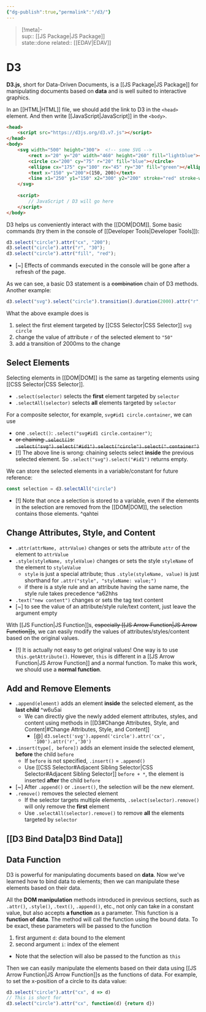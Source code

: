 ```yaml
---
{"dg-publish":true,"permalink":"/d3/"}
---
```


> [!meta]-  
sup:: [[JS Package\|JS Package]]  
state::done
related:: [[EDAV\|EDAV]]

# D3

**D3.js**, short for Data-Driven Documents, is a [[JS Package\|JS Package]] for manipulating documents based on **data** and is well suited to interactive graphics.

In an [[HTML\|HTML]] file, we should add the link to D3 in the `<head>` element. And then write [[JavaScript\|JavaScript]] in the `<body>`.

```html
<head>
    <script src="https://d3js.org/d3.v7.js"></script>
</head>
<body>
    <svg width="500" height="300">  <!-- some SVG -->
        <rect x="20" y="20" width="460" height="260" fill="lightblue"></rect>
        <circle cx="200" cy="75" r="20" fill="blue"></circle>
        <ellipse cx="175" cy="100" rx="45" ry="30" fill="green"></ellipse>
        <text x="150" y="200">(150, 200)</text>
        <line x1="250" y1="150" x2="300" y2="200" stroke="red" stroke-width="5"></line>
    </svg>
    
    <script>
        // JavaScript / D3 will go here
    </script>
</body>
```

D3 helps us conveniently interact with the [[DOM\|DOM]]. Some basic commands (try them in the console of [[Developer Tools\|Developer Tools]]):

```js
d3.select("circle").attr("cx", "200");
d3.select("circle").attr("r", "30");
d3.select("circle").attr("fill", "red");
```

- [~] Effects of commands executed in the console will be gone after a refresh of the page.

As we can see, a basic D3 statement is a ~~combination~~ chain of D3 methods. Another example:

```js
d3.select("svg").select("circle").transition().duration(2000).attr("r", "50");
```

What the above example does is

1. select the first element targeted by [[CSS Selector\|CSS Selector]] `svg circle`
2. change the value of attribute `r` of the selected element to `"50"`
3. add a transition of 2000ms to the change

## Select Elements

Selecting elements in [[DOM\|DOM]] is the same as targeting elements using [[CSS Selector\|CSS Selector]].

- `.select(selector)` selects the **first** element targeted by `selector`
- `.selectAll(selector)` selects **all** elements targeted by `selector`

For a composite selector, for example, `svg#id1 circle.container`, we can use

- one `.select()`: `.select("svg#id1 circle.container")`;
- ~~or chaining `.select()`s: `.select("svg").select("#id1").select("circle").select(".container")`~~
- [!] The above line is wrong: chaining selects select **inside** the previous selected element. So `.select("svg").select("#id1")` returns empty.

We can store the selected elements in a variable/constant for future reference:

```js
const selection = d3.selectAll("circle")
```

- [!] Note that once a selection is stored to a variable, even if the elements in the selection are removed from the [[DOM\|DOM]], the selection contains those elements. ^qahtei

## Change Attributes, Style, and Content

- `.attr(attrName, attrValue)` changes or sets the attribute `attr` of the element to `attrValue`
- `.style(styleName, styleValue)` changes or sets the style `styleName` of the element to `styleValue`
    - `style` is just a special attribute; thus `.style(styleName, value)` is just shorthand for `.attr("style", "styleName: value;")`
    - if there is a style rule and an attribute having the same name, the style rule takes precedence ^a62hhs
- `.text("new content")` changes or sets the tag text content
- [~] to see the value of an attribute/style rule/text content, just leave the argument empty

With [[JS Function\|JS Function]]s, ~~especially [[JS Arrow Function\|JS Arrow Function]]s~~, we can easily modify the values of attributes/styles/content based on the original values.

- [!] It is actually not easy to get original values! One way is to use `this.getAttribute()`. However, `this` is different in a [[JS Arrow Function\|JS Arrow Function]] and a normal function. To make this work, we should use a **normal function**.

## Add and Remove Elements

- `.append(element)` adds an element **inside** the selected element, as the **last child** ^w6u5ai
    - We can directly give the newly added element attributes, styles, and content using methods in [[D3#Change Attributes, Style, and Content\|#Change Attributes, Style, and Content]]
        - [@] `d3.select('svg').append('circle').attr('cx', '100').attr('r','30')`
- `.insert(type[, before])` adds an element inside the selected element, **before** the child `before`
    - If `before` is not specified, `.insert()` = `.append()`
    - Use [[CSS Selector#Adjacent Sibling Selector\|CSS Selector#Adjacent Sibling Selector]] `before + *`, the element is inserted **after** the child `before`
- [~] After `.append()` or `.insert()`, the selection will be the new element.
- `.remove()` removes the selected element
    - If the selector targets multiple elements, `.select(selector).remove()` will only remove the **first** element
    - Use `.selectAll(selector).remove()` to remove **all** the elements targeted by `selector`

## [[D3 Bind Data\|D3 Bind Data]]

## Data Function

D3 is powerful for manipulating documents based on **data**. Now we've learned how to bind data to elements; then we can manipulate these elements based on their data.

All the **DOM manipulation** methods introduced in previous sections, such as `.attr()`, `.style()`, `.text()`, `.append()`, etc., not only can take in a constant value, but also accepts **a function** as a parameter. This function is a **function of data**. The method will call the function using the bound data. To be exact, these parameters will be passed to the function

1. first argument `d`: data bound to the element
2. second argument `i`: index of the element
- Note that the selection will also be passed to the function as `this`

Then we can easily manipulate the elements based on their data using [[JS Arrow Function\|JS Arrow Function]]s as the functions of data. For example, to set the x-position of a circle to its data value:

```js
d3.select("circle").attr("cx", d => d)
// This is short for
d3.select("circle").attr("cx", function(d) {return d})
```
